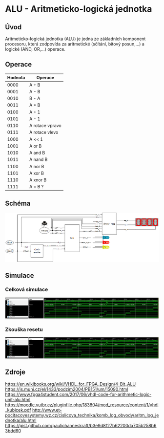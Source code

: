 # ALU - Aritmeticko-logická jednotka

## Úvod

Aritmeticko-logická jednotka (ALU) je jedna ze základních komponent procesoru, která zodpovída za aritmetické (sčítání, bitový posun,...) a logické (AND, OR,...) operace.

## Operace

Hodnota | Operace
--------|--------
0000    | A + B
0001    | A - B
0010    | B - A
0011    | A * B
0100    | A + 1
0101    | A - 1
0110    | A rotace vpravo
0111    | A rotace vlevo
1000    | A << 1
1001    | A or B
1010    | A and B
1011    | A nand B
1100    | A nor B
1101    | A xor B
1110    | A xnor B
1111    | A = B ?

## Schéma
![projekt_schema.png](/Labs/images/projekt_schema.png)

## Simulace

### Celková simulace
![Alu_tb.JPEG](/Labs/images/simulace_lab08_reset.jpg)

### Zkouška resetu
![alu_reset_test.JPEG](/Labs/images/simulace_lab08_reset.jpg)

## Zdroje
https://en.wikibooks.org/wiki/VHDL_for_FPGA_Design/4-Bit_ALU
https://is.muni.cz/el/1433/podzim2004/PB151/um/15090.html
https://www.fpga4student.com/2017/06/vhdl-code-for-arithmetic-logic-unit-alu.html
https://moodle.vutbr.cz/pluginfile.php/183804/mod_resource/content/1/vhdl_kubicek.pdf
http://www.et-pocitacovesystemy.wz.cz/cislicova_technika/komb_log_obvody/aritm_log_jednotka/alu.html
https://gist.github.com/pauljohanneskraft/b3e9d8f27b62200da705b258b63bdd60

